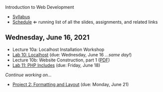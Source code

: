 Introduction to Web Development

- [Syllabus](syllabus.md)
- [Schedule](schedule.md)   &lArr; running list of all the slides, assignments, and related links

## Wednesday, June 16, 2021

- Lecture 10a: Localhost Installation Workshop
- [Lab 10: Localhost](lab10-localhost/instructions.md) (due: Wednesday, June 16 *...same day!*)
- Lecture 10b: Website Construction, part 1 ([PDF](10b-website-construction1/website-construction1.pdf))
- [Lab 11: PHP Includes](lab11-php-includes/instructions.md) (due: Friday, June 18)

*Continue working on...*

- [Project 2: Formatting and Layout](project02-formatting-and-layout/instructions.md) (due: Monday, June 21)

